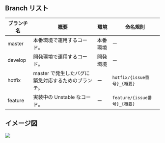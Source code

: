 ## Branch リスト

| ブランチ名 | 概要                                                | 環境     | 命名規則                     |
| ---------- | --------------------------------------------------- | -------- | ---------------------------- |
| master     | 本番環境で運用するコード。                          | 本番環境 | ー                           |
| develop    | 開発環境で運用するコード。                          | 開発環境 | ー                           |
| hotfix     | master で発生したバグに緊急対応するためのブランチ。 | ー       | `hotfix/{issue番号}_{概要}`  |
| feature    | 実装中の Unstable なコード。                        | ー       | `feature/{issue番号}_{概要}` |

## イメージ図

![](https://i0.wp.com/lanziani.com/slides/gitflow/images/gitflow_1.png?zoom=2)

